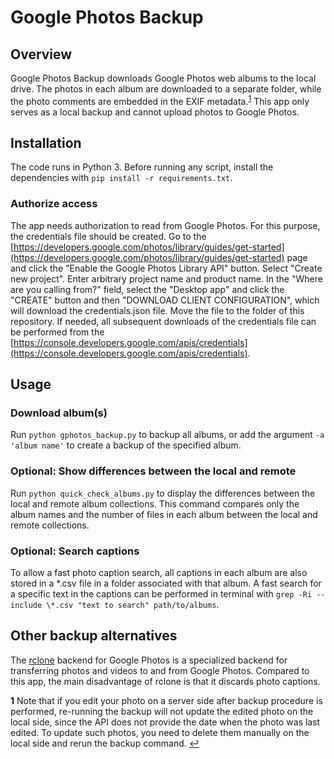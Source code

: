 # Google Photos Backup

## Overview

Google Photos Backup downloads Google Photos web albums to the local drive. The photos in each album are downloaded to a separate folder, while the photo comments are embedded in the EXIF metadata.<sup id="a1">[1](#f1)</sup> This app only serves as a local backup and cannot upload photos to Google Photos.

## Installation

The code runs in Python 3. Before running any script, install the dependencies with ```pip install -r requirements.txt```.

### Authorize access

The app needs authorization to read from Google Photos. For this purpose, the credentials file should be created. Go to the [https://developers.google.com/photos/library/guides/get-started](https://developers.google.com/photos/library/guides/get-started) page and click the "Enable the Google Photos Library API" button. Select "Create new project". Enter arbitrary project name and product name. In the "Where are you calling from?" field, select the "Desktop app" and click the "CREATE" button and then "DOWNLOAD CLIENT CONFIGURATION", which will download the credentials.json file. Move the file to the folder of this repository. If needed, all subsequent downloads of the credentials file can be performed from the [https://console.developers.google.com/apis/credentials](https://console.developers.google.com/apis/credentials).

## Usage

### Download album(s)

Run ```python gphotos_backup.py``` to backup all albums, or add the argument ```-a 'album name'``` to create a backup of the specified album.

### Optional: Show differences between the local and remote

Run ```python quick_check_albums.py``` to display the differences between the local and remote album collections. This command compares only the album names and the number of files in each album between the local and remote collections.

### Optional: Search captions

To allow a fast photo caption search, all captions in each album are also stored in a *.csv file in a folder associated with that album. A fast search for a specific text in the captions can be performed in terminal with ```grep -Ri --include \*.csv "text to search" path/to/albums```.

## Other backup alternatives

The [rclone](https://rclone.org/googlephotos/) backend for Google Photos is a specialized backend for transferring photos and videos to and from Google Photos. Compared to this app, the main disadvantage of rclone is that it discards photo captions.

<b id="f1">1</b> Note that if you edit your photo on a server side after backup procedure is performed, re-running the backup will not update the edited photo on the local side, since the API does not provide the date when the photo was last edited. To update such photos, you need to delete them manually on the local side and rerun the backup command. [↩](#a1)
